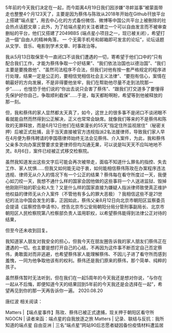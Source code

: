 5年前的今天我们决定在一起，而今距离4月19日我们因涉嫌“寻衅滋事”被蒙面带走也整整4个月123天了，主要是因为蔡伟与陈玫从2018年开始在Github幵放平台上搭建&#8221;端点星&#8221;，用去中心化的方式备份微信、微博等中国公共平台上被刪除的社会热点话题文章；此外，为了给端点星的关注者建立一个可以自由发言而不被审查删帖的平台，他们又搭建了2049BBS (端点星小项目之一，现已被关闭），希望打造一個“自由人的精神角落， 一 个无需手机号和邮箱即可发言的论坛”，论坛话题从文学、音乐、电影到学术文章、时事政治等。

我从5月13日取保至今一直闭口不谈我们遭遇的一切，寄希望于他们口中的“只有配合我们工作，才能为蔡伟争取一个好结果”、“我们依法治国也以德治国”、“我们主要是要挽救他”、“虽然司法程序不合法，但我们对他有按一套严格规定的程序进行处理，结果一定是公正的，要相信党相信社会主义法律”、“要抱有信心，案情在朝最好的方向发展，不是非得要他坐牢，我们在帮助他尽量不走到法院那一步”&#8230;&#8230;，也惶恐于他们说的“你出去说只会害了蔡伟”、“跟我们打交道多了要懂得先保护好你自己，争取顺利截保”&#8230;&#8230;于是，每天都盼啊盼，希望等到他被释放的那一刻。

但，我和蔡伟的家人显然都太天真了，如今，这世上的很多事不是闭口不谈闭眼不看就能自然而然得到公正解决，正义也常常会缺席。就像我们等来的不是蔡伟和陈玫的无罪释放，而是6月12日他们在结束漫长的55天“指定住所监视居住”（秘密关押）后被正式批捕，且于当天直接被官方违规指派2名法援律师，导致我们家人早在4月便为蔡伟聘请的李国蓓律师始终无法会见蔡伟、介入案件，为此，我和蔡伟父亲多次向办案民警要求变更律师但均沟通无果，可以说是叫天天不应叫地地不灵。8月6日，案件已经被正式移交检察院。

虽然我知道发出这些文字后可能会再次被带走，面临不知道什么罪名的指控、失去工作、家人忧惧&#8230;&#8230;但我又如何能无动于衷，如何能相信蔡伟陈玫在办案程序违法违规、律师无从介入的情况下有一个公正的结果？蔡伟每在看守所度过一天，我便心如刀绞一天，我想不通什么样的国家会因他做的这些事将一个人送进监狱、毁掉他刚刚幵始的职业和人生？又是什么样的国家直接为嫌疑人指派律师致使真正维护他权益的律师无从介入案件（不管他有多么的罪大恶极）？我相信这些不是21世纪的法治中国会发生的事，正因如此，蔡伟父亲8月12日向北京市朝阳区监察委员会提请《监察控告申请书》，控告北京市公安局朝阳分局分管刑事副局长、北京市朝阳区人民检察院第八检察部负责人滥用职权，以希望蔡伟能得到法律公正对待的结果，

但至今还未收到回复。

我知道家人朋友对我安全的担心，但我今天在朋友圈告诉我的家人朋友们蔡伟正在遭遇的一切。也主要是想打开自己的心结，不再因为这件事不断否定自己否定蔡伟，勇敢面对而非逃避，也希望蔡伟家人能理解蔡伟、不因儿子进了看守所而感到羞愧，一同为他争取他该有的权利。蔡伟还是我们原来的蔡伟，那个简单、纯粹的孩子。

虽然蔡伟暂时无法听到，但在我们在一起5周年的今天我还是想对你说，“与你在一起从不后悔，即便知道今天的结果回到5年前的今天我还是会选择在一起”，希望再见到你的那一天再告诉你一遍。 2020.08.20

唐红波 相关阅读：

Matters |【端点星事件】陈玫、蔡伟已被正式逮捕，现关押于朝阳区看守所 NGOCN | 读者来函：端点星的自我放逐之旅 Matters | 记录、联结与反抗：我所知道的端点星 自由亚洲 | 三名“端点星”网站90后志愿者疑因备份疫情材料遭监居 


